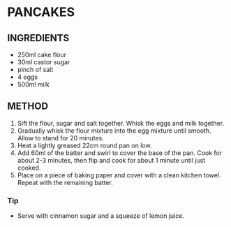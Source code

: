 # PANCAKES

## INGREDIENTS

- 250ml cake flour
- 30ml castor sugar
- pinch of salt
- 4 eggs
- 500ml milk

## METHOD

1. Sift the flour, sugar and salt together. Whisk the eggs and milk together. 
2. Gradually whisk the flour mixture into the egg mixture until smooth. Allow to stand for 20 minutes.
3. Heat a lightly greased 22cm round pan on low. 
4. Add 60ml of the batter and swirl to cover the base of the pan. Cook for about 2-3 minutes, then flip and cook for about 1 minute until just cooked.
5. Place on a piece of baking paper and cover with a clean kitchen towel. Repeat with the remaining batter.

### Tip

* Serve with cinnamon sugar and a squeeze of lemon juice.